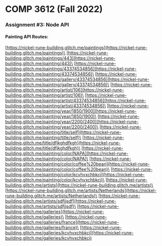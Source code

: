 # COMP 3612 (Fall 2022)
### Assignment #3: Node API

#### Painting API Routes:
[https://nickel-rune-building.glitch.me/paintings](https://nickel-rune-building.glitch.me/paintings)\
[https://nickel-rune-building.glitch.me/paintings/443](https://nickel-rune-building.glitch.me/painting/443)\
[https://nickel-rune-building.glitch.me/paintings/43374534856](https://nickel-rune-building.glitch.me/painting/43374534856)\
[https://nickel-rune-building.glitch.me/painting/gallery/43374534856](https://nickel-rune-building.glitch.me/painting/gallery/43374534856)\
[https://nickel-rune-building.glitch.me/painting/artist/106](https://nickel-rune-building.glitch.me/painting/artist/106)\
[https://nickel-rune-building.glitch.me/painting/artist/43374534856](https://nickel-rune-building.glitch.me/painting/artist/43374534856)\
[https://nickel-rune-building.glitch.me/painting/year/1850/1900](https://nickel-rune-building.glitch.me/painting/year/1850/1900)\
[https://nickel-rune-building.glitch.me/painting/year/2200/2400](https://nickel-rune-building.glitch.me/painting/year/2200/2400)\
[https://nickel-rune-building.glitch.me/painting/title/self](https://nickel-rune-building.glitch.me/painting/title/self)\
[https://nickel-rune-building.glitch.me/title/dfjkghdfkgh](https://nickel-rune-building.glitch.me/title/dfjkghdfkgh)\
[https://nickel-rune-building.glitch.me/painting/color/NAPA](https://nickel-rune-building.glitch.me/painting/color/NAPA)\
[https://nickel-rune-building.glitch.me/painting/color/coffee%20bean](https://nickel-rune-building.glitch.me/painting/color/coffee%20bean)\
[https://nickel-rune-building.glitch.me/painting/color/kcvhvxchbkcj](https://nickel-rune-building.glitch.me/painting/color/kcvhvxchbkcj)\
[https://nickel-rune-building.glitch.me/artists](https://nickel-rune-building.glitch.me/artists)\
[https://nickel-rune-building.glitch.me/artists/Netherlands](https://nickel-rune-building.glitch.me/artists/Netherlands)\
[https://nickel-rune-building.glitch.me/artists/sdfjjsdf](https://nickel-rune-building.glitch.me/artists/sdfjjsdf)\
[https://nickel-rune-building.glitch.me/galleries](https://nickel-rune-building.glitch.me/galleries)\
[https://nickel-rune-building.glitch.me/galleries/france](https://nickel-rune-building.glitch.me/galleries/france)\
[https://nickel-rune-building.glitch.me/galleries/kcvhvxchbkcj](https://nickel-rune-building.glitch.me/galleries/kcvhvxchbkcj)

